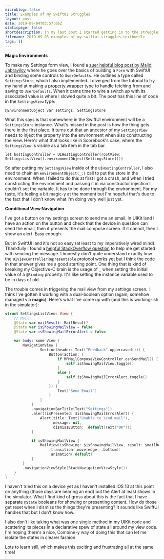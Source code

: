 ```yaml
---
microblog: false
title: Examples of My SwiftUI Struggles
layout: post
date: 2019-09-04T03:57:05Z
staticpage: false
shortdescription: In my last post I started getting in to the struggles I've had with SwiftUI. This post has a couple of examples and the solutions that I have arrived at (assuming I've arrived at them).
filename: 2019-09-03-examples-of-my-swiftui-struggles.textbundle
tags: []
---
```

**Magic Environments**

To make my Settings form view, I found a [suer helpful blog post by Majid Jabrayilov](https://mecid.github.io/2019/06/19/building-forms-with-swiftui/) where he goes over the basics of building a `Form` with SwiftUI and binding some controls to `UserDefaults`. He outlines a type called `SettingsStore`, which I also implemented. I diverged from the tutorial to try my hand at making a [property wrapper](https://www.avanderlee.com/swift/property-wrappers/) type to handle fetching from and saving to `UserDefaults`. When it came time to wire a switch up with its associated value is where I slowed quite a bit. The post has this line of code in the `SettingsView` type:

`@EnvironmentObject var settings: SettingsStore`

What this says is that somewhere in the SwiftUI environment will be a `SettingsStore` instance. What's missed in the post is how the thing gets there in the first place. It turns out that an ancestor of my `SettingsView` needs to inject the property into the environment when also constructing the view. Here's what that looks like in Scorebook's case, where the `SettingsView` is visible as a tab item in the tab bar.

`let hostingController = UIHostingController(rootView: SettingsListView().environmentObject(SettingsStore()))`

So after putting my `SettingsView` inside of the `UIHostingController`, I also need to chain an `environmentObject(_:)` call to put the store in the environment. When I failed to do this at first I got a crash, and when I tried constructing the environment and passing it in via constructor injection I couldn't set the variable. It has to be done through the environment. For my taste, it's feeling a bit magic-y at the moment but I'm hopeful that's due to the fact that I don't know what I'm doing very well just yet.

**Conditional View Navigation**

I've got a button on my settings screen to send me an email. In UIKit land I have an action on the button and check that the device in question can send the email, then it presents the mail compose screen. If it cannot, then I show an alert. Easy enough.

But in SwiftUI land it's not so easy (at least to my imperatively wired mind). Thankfully I found a [helpful StackOverflow question](https://stackoverflow.com/questions/56784722/swiftui-send-email) to help me get started with sending the message. I honestly don't quite understand exactly how the `UIViewControllerRepresentable` protocol works yet but I think the code in that answer gives me a good starting point. One thing that is kind of breaking my Objective-C brain is the usage of `_` when setting the initial value of a `@Binding` property. It's like setting the instance variable used to be in days of old.

The trouble comes in triggering the mail view from my settings screen. I think I've gotten it working with a dual-boolean option (again, somehow managed via **magic**). Here's what I've come up with (and this is working-ish in the simulator):

```swift
struct SettingsListView: View {
    // Mail
    @State var mailResult: MailResult?
    @State var isShowingMailView = false
    @State var isShowingMailErrorAlert = false

    var body: some View {
        NavigationView {
                Section(header: Text("Feedback".uppercased())) {
                    Button(action: {
                        if MFMailComposeViewController.canSendMail() {
                            self.isShowingMailView.toggle()
                        }
                        else {
                            self.isShowingMailErrorAlert.toggle()
                        }
                    }) {
                        Text("Send Email")
                    }
                }
            }
            .navigationBarTitle(Text("Settings"))
            .alert(isPresented: $isShowingMailErrorAlert) {
                Alert(title: Text("Unable to send mail"),
                      message: nil,
                      dismissButton: .default(Text("OK")))
            }

            if isShowingMailView {
                MailView(isShowing: $isShowingMailView, result: $mailResult)
                    .transition(.move(edge: .bottom))
                    .animation(.default)
            }
        }
        .navigationViewStyle(StackNavigationViewStyle())
    }
}
```

I haven't tried this on a device yet as I haven't installed iOS 13 at this point on anything (those days are nearing an end) but the Alert at least shows in the simulator. What I find kind of gross about this is the fact that I have separate `@State` booleans for showing or presenting content. How do those get reset when I dismiss the things they're presenting? It sounds like SwiftUI handles that but I don't know how.

I also don't like taking what was one single method in my UIKit code and scattering its pieces in a declarative spew of state all around my view code. I'm hoping there's a nice, Combine-y way of doing this that can let me isolate the states in clearer fashion.

Lots to learn still, which makes this exciting and frustrating all at the same time!
